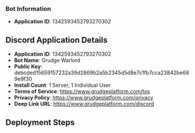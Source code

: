 ### Bot Information
- **Application ID**: 1342593452793270302
## Discord Application Details
- **Application ID**: 1342593452793270302
- **Bot Name**: Grudge Warlord
- **Public Key**: debcded15659157232a39d2869b2a5b2345d5d8e7c1fb7cca23842be689e9f30
- **Install Count**: 1 Server, 1 Individual User
- **Terms of Service**: https://www.grudgeplatform.com/tos
- **Privacy Policy**: https://www.grudgeplatform.com/privacy
- **Deep Link URL**: https://www.grudgeplatform.com/discord
## Deployment Steps
